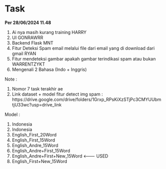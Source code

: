 # Task

<b>Per 28/06/2024 11.48</b>

<ol>
<li>Ai nya masih kurang training HARRY</li>
<li>UI GONRAWRR</li>
<li>Backend Flask MNT</li>
<li>Fitur Deteksi Spam email melalui file dari email yang di download dari gmail RYAN</li>
<li>Fitur mendeteksi gambar apakah gambar terindikasi spam atau bukan WARRENTZYKT</li>
<li>Mengenali 2 Bahasa (Indo + Inggris)</li>
</ol>

Note :
<ol>
<li>Nomor 7 task terakhir ae</li>
<li>Link dataset + model fitur detect img spam : https://drive.google.com/drive/folders/1Grxp_RPsKiXzSTjPc3CMYUUbmtjU33wc?usp=drive_link</li>
</ol>

Model :
<ol>

<li>Indonesia</li>
<li>Indonesia</li>
<li>English_First_20Word</li>
<li>English_First_15Word</li>
<li>English_Andre_15Word</li>
<li>English_Andre+First_15Word</li>
<li>English_Andre+First+New_15Word <--- USED</li>
<li>English_First+New_15Word</li>
</ol>
